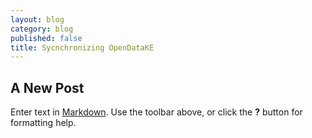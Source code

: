 ```yaml
---
layout: blog
category: blog
published: false
title: Sycnchronizing OpenDataKE
---
```


## A New Post

Enter text in [Markdown](http://daringfireball.net/projects/markdown/). Use the toolbar above, or click the **?** button for formatting help.
